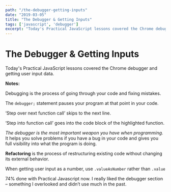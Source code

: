 ```yaml
---
path: "/the-debugger-getting-inputs"
date: "2019-03-05"
title: "The Debugger & Getting Inputs"
tags: ['javascript', 'debugger']
excerpt: "Today's Practical JavaScript lessons covered the Chrome debugger and getting user input data."
---
```


# The Debugger & Getting Inputs

Today's Practical JavaScript lessons covered the Chrome debugger and getting user input data.

**Notes:**

Debugging is the process of going through your code and fixing mistakes.

The `debugger;` statement pauses your program at that point in your code.

&#8216;Step over next function call&#8217; skips to the next line.

&#8216;Step into function call&#8217; goes into the code block of the highlighted function.

*The debugger is the most important weapon you have when programming.* It helps you solve problems if you have a bug in your code and gives you full visibility into what the program is doing.

**Refactoring** is the process of restructuring existing code without changing its external behavior.

When getting user input as a number, use `.valueAsNumber` rather than `.value`

74% done with Practical Javascript now. I really liked the debugger section &#8211; something I overlooked and didn&#8217;t use much in the past.
